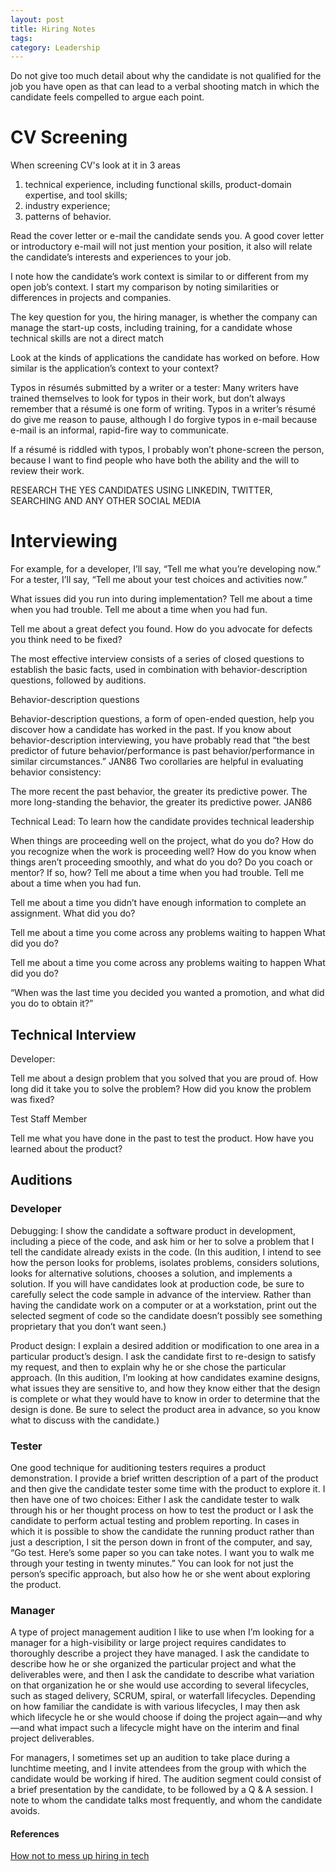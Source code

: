 ```yaml
---
layout: post
title: Hiring Notes
tags: 
category: Leadership
---
```




Do not give too much detail about why the candidate is not qualified for the job you have open as that can lead to a verbal shooting match in which the candidate feels compelled to argue each point.

# CV Screening

When screening CV's look at it in 3 areas
1) technical experience, including functional skills, product-domain expertise, and tool skills; 
2) industry experience;
3) patterns of behavior.

Read the cover letter or e-mail the candidate sends you. A good cover letter or introductory e-mail will not just mention your position, it also will relate the candidate’s interests and experiences to your job.


I note how the candidate’s work context is similar to or different from my open job’s context. I start my comparison by noting similarities or differences in projects and companies.

The key question for you, the hiring manager, is whether the company can manage the start-up costs, including training, for a candidate whose technical skills are not a direct match

Look at the kinds of applications the candidate has worked on before. How similar is the application’s context to your context?


Typos in résumés submitted by a writer or a tester: Many writers have trained themselves to look for typos in their work, but don’t always remember that a résumé is one form of writing. Typos in a writer’s résumé do give me reason to pause, although I do forgive typos in e-mail because e-mail is an informal, rapid-fire way to communicate.

If a résumé is riddled with typos, I probably won’t phone-screen the person, because I want to find people who have both the ability and the will to review their work.

RESEARCH THE YES CANDIDATES USING LINKEDIN, TWITTER, SEARCHING AND ANY OTHER SOCIAL MEDIA

# Interviewing

For example, for a developer, I’ll say, “Tell me what you’re developing now.” For a tester, I’ll say, “Tell me about your test choices and activities now.”

What issues did you run into during implementation?
Tell me about a time when you had trouble.
Tell me about a time when you had fun.

Tell me about a great defect you found.
How do you advocate for defects you think need to be fixed?

The most effective interview consists of a series of closed questions to establish the basic facts, used in combination with behavior-description questions, followed by auditions. 

Behavior-description questions

Behavior-description questions, a form of open-ended question, help you discover how a candidate has worked in the past. If you know about behavior-description interviewing, you have probably read that “the best predictor of future behavior/performance is past behavior/performance in similar circumstances.” JAN86 Two corollaries are helpful in evaluating behavior consistency:

The more recent the past behavior, the greater its predictive power.
The more long-standing the behavior, the greater its predictive power. JAN86

Technical Lead: To learn how the candidate provides technical leadership

When things are proceeding well on the project, what do you do?
How do you recognize when the work is proceeding well?
How do you know when things aren’t proceeding smoothly, and what do you do?
Do you coach or mentor? If so, how?
Tell me about a time when you had trouble.
Tell me about a time when you had fun.

Tell me about a time you didn’t have enough information to complete an assignment.
What did you do?

Tell me about a time you come across any problems waiting to happen
What did you do?

Tell me about a time you come across any problems waiting to happen
What did you do?

“When was the last time you decided you wanted a promotion, and what did you do to obtain it?”

## Technical Interview

Developer:

Tell me about a design problem that you solved that you are proud of.
How long did it take you to solve the problem?
How did you know the problem was fixed?

Test Staff Member

Tell me what you have done in the past to test the product.
How have you learned about the product?

## Auditions

### Developer

Debugging: I show the candidate a software product in development, including a piece of the code, and ask him or her to solve a problem that I tell the candidate already exists in the code. (In this audition, I intend to see how the person looks for problems, isolates problems, considers solutions, looks for alternative solutions, chooses a solution, and implements a solution. If you will have candidates look at production code, be sure to carefully select the code sample in advance of the interview. Rather than having the candidate work on a computer or at a workstation, print out the selected segment of code so the candidate doesn’t possibly see something proprietary that you don’t want seen.)

Product design: I explain a desired addition or modification to one area in a particular product’s design. I ask the candidate first to re-design to satisfy my request, and then to explain why he or she chose the particular approach. (In this audition, I’m looking at how candidates examine designs, what issues they are sensitive to, and how they know either that the design is complete or what they would have to know in order to determine that the design is done. Be sure to select the product area in advance, so you know what to discuss with the candidate.)

### Tester

One good technique for auditioning testers requires a product demonstration. I provide a brief written description of a part of the product and then give the candidate tester some time with the product to explore it. I then have one of two choices: Either I ask the candidate tester to walk through his or her thought process on how to test the product or I ask the candidate to perform actual testing and problem reporting. In cases in which it is possible to show the candidate the running product rather than just a description, I sit the person down in front of the computer, and say, “Go test. Here’s some paper so you can take notes. I want you to walk me through your testing in twenty minutes.” You can look for not just the person’s specific approach, but also how he or she went about exploring the product.

### Manager

A type of project management audition I like to use when I’m looking for a manager for a high-visibility or large project requires candidates to thoroughly describe a project they have managed. I ask the candidate to describe how he or she organized the particular project and what the deliverables were, and then I ask the candidate to describe what variation on that organization he or she would use according to several lifecycles, such as staged delivery, SCRUM, spiral, or waterfall lifecycles. Depending on how familiar the candidate is with various lifecycles, I may then ask which lifecycle he or she would choose if doing the project again—and why—and what impact such a lifecycle might have on the interim and final project deliverables.

For managers, I sometimes set up an audition to take place during a lunchtime meeting, and I invite attendees from the group with which the candidate would be working if hired. The audition segment could consist of a brief presentation by the candidate, to be followed by a Q & A session. I note to whom the candidate talks most frequently, and whom the candidate avoids.



#### References

[How not to mess up hiring in tech](https://medium.com/@pypmannetjies/how-not-to-mess-up-hiring-in-tech-fb6d64fbb4a0?)  
